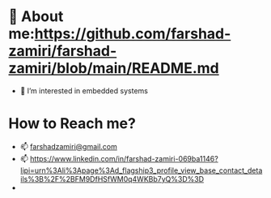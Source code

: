 # 👋 About me:https://github.com/farshad-zamiri/farshad-zamiri/blob/main/README.md
- 👀 I’m interested in embedded systems
# How to Reach me?
- 📫 farshadzamiri@gmail.com
- 📫 https://www.linkedin.com/in/farshad-zamiri-069ba1146?lipi=urn%3Ali%3Apage%3Ad_flagship3_profile_view_base_contact_details%3B%2F%2BFM9DfHSfWM0q4WKBb7yQ%3D%3D
- 

<!---
farshad-zamiri/farshad-zamiri is a ✨ special ✨ repository because its `README.md` (this file) appears on your GitHub profile.
You can click the Preview link to take a look at your changes.
--->
